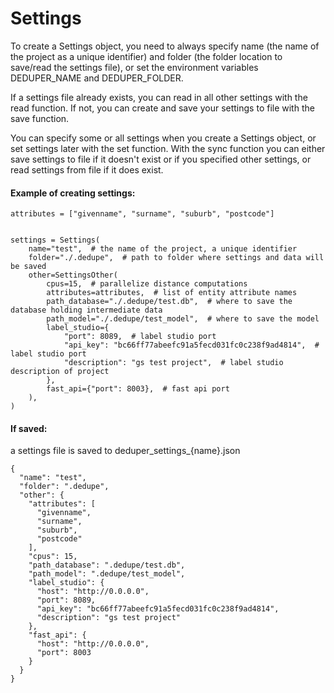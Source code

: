 # Settings

To create a Settings object, you need to always specify name (the name of the project as a unique identifier) and folder (the folder location to save/read the settings file), or set the environment variables DEDUPER_NAME and DEDUPER_FOLDER. 

If a settings file already exists, you can read in all other settings with the read function. If not, you can create and save your settings to file with the save function. 

You can specify some or all settings when you create a Settings object, or set settings later with the set function. With the sync function you can either save settings to file if it doesn't exist or if you specified other settings, or read settings from file if it does exist.

#### Example of creating settings:

```
attributes = ["givenname", "surname", "suburb", "postcode"]


settings = Settings(
    name="test",  # the name of the project, a unique identifier
    folder="./.dedupe",  # path to folder where settings and data will be saved
    other=SettingsOther(
        cpus=15,  # parallelize distance computations
        attributes=attributes,  # list of entity attribute names
        path_database="./.dedupe/test.db",  # where to save the database holding intermediate data
        path_model="./.dedupe/test_model",  # where to save the model
        label_studio={
            "port": 8089,  # label studio port
            "api_key": "bc66ff77abeefc91a5fecd031fc0c238f9ad4814",  # label studio port
            "description": "gs test project",  # label studio description of project
        },
        fast_api={"port": 8003},  # fast api port
    ),
)
```

#### If saved:

a settings file is saved to deduper_settings_{name}.json

```
{
  "name": "test",
  "folder": ".dedupe",
  "other": {
    "attributes": [
      "givenname",
      "surname",
      "suburb",
      "postcode"
    ],
    "cpus": 15,
    "path_database": ".dedupe/test.db",
    "path_model": ".dedupe/test_model",
    "label_studio": {
      "host": "http://0.0.0.0",
      "port": 8089,
      "api_key": "bc66ff77abeefc91a5fecd031fc0c238f9ad4814",
      "description": "gs test project"
    },
    "fast_api": {
      "host": "http://0.0.0.0",
      "port": 8003
    }
  }
}
```